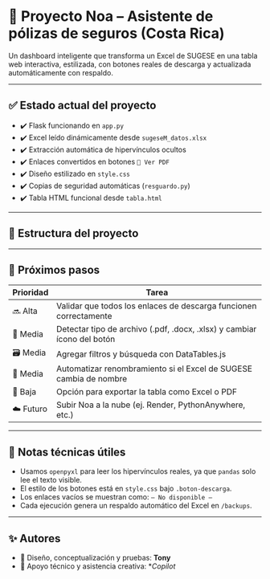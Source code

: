 # 📁 Proyecto Noa – Asistente de pólizas de seguros (Costa Rica)

Un dashboard inteligente que transforma un Excel de SUGESE en una tabla web interactiva, estilizada, con botones reales de descarga y actualizada automáticamente con respaldo.

---

## ✅ Estado actual del proyecto

- ✔️ Flask funcionando en `app.py`
- ✔️ Excel leído dinámicamente desde `sugeseM_datos.xlsx`
- ✔️ Extracción automática de hipervínculos ocultos
- ✔️ Enlaces convertidos en botones `📄 Ver PDF`
- ✔️ Diseño estilizado en `style.css`
- ✔️ Copias de seguridad automáticas (`resguardo.py`)
- ✔️ Tabla HTML funcional desde `tabla.html`

---

## 📂 Estructura del proyecto


---

## 🚧 Próximos pasos

| Prioridad | Tarea                                                                 |
|-----------|------------------------------------------------------------------------|
| 🔜 Alta    | Validar que todos los enlaces de descarga funcionen correctamente     |
| 🧠 Media   | Detectar tipo de archivo (.pdf, .docx, .xlsx) y cambiar ícono del botón |
| 🗃️ Media   | Agregar filtros y búsqueda con DataTables.js                          |
| 🔄 Media   | Automatizar renombramiento si el Excel de SUGESE cambia de nombre     |
| 📩 Baja    | Opción para exportar la tabla como Excel o PDF                        |
| ☁️ Futuro | Subir Noa a la nube (ej. Render, PythonAnywhere, etc.)                |

---

## 🤖 Notas técnicas útiles

- Usamos `openpyxl` para leer los hipervínculos reales, ya que `pandas` solo lee el texto visible.
- El estilo de los botones está en `style.css` bajo `.boton-descarga`.
- Los enlaces vacíos se muestran como: `— No disponible —`
- Cada ejecución genera un respaldo automático del Excel en `/backups`.

---

## ✨ Autores

- 🧠 Diseño, conceptualización y pruebas: **Tony**
- 🤖 Apoyo técnico y asistencia creativa: **Copilot*